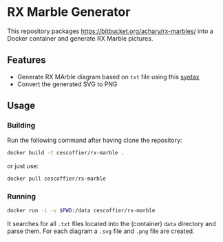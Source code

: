 # RX Marble Generator

This repository packages https://bitbucket.org/achary/rx-marbles/ into a Docker container and generate RX Marble pictures.

## Features

* Generate RX MArble diagram based on `txt` file using this [syntax](https://bitbucket.org/achary/rx-marbles/src/0f5d57bb309491a979f10d07d4aa7ecff3e4084e/docs/syntax.md)
* Convert the generated SVG to PNG

## Usage

### Building

Run the following command after having clone the repository:

```bash
docker build -t cescoffier/rx-marble .
```

or just use:

```bash
docker pull cescoffier/rx-marble
```

### Running

```bash
docker run -i -v $PWD:/data cescoffier/rx-marble
```

It searches for all `.txt` files located into the (container) `data` directory and parse them. For each diagram a `.svg` file and `.png` file are created.

